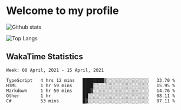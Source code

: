 # Welcome to my profile

![Github stats](https://github-readme-stats.vercel.app/api?username=xinthose&show_icons=true&theme=radical&count_private=true)

![Top Langs](https://github-readme-stats.vercel.app/api/top-langs/?username=xinthose)

## WakaTime Statistics
<!--START_SECTION:waka-->
```text
Week: 08 April, 2021 - 15 April, 2021

TypeScript   4 hrs 12 mins   ████████▒░░░░░░░░░░░░░░░░   33.70 % 
HTML         1 hr 59 mins    ████░░░░░░░░░░░░░░░░░░░░░   15.95 % 
Markdown     1 hr 50 mins    ███▓░░░░░░░░░░░░░░░░░░░░░   14.76 % 
Other        1 hr            ██░░░░░░░░░░░░░░░░░░░░░░░   08.11 % 
C#           53 mins         █▓░░░░░░░░░░░░░░░░░░░░░░░   07.11 % 
```
<!--END_SECTION:waka-->
